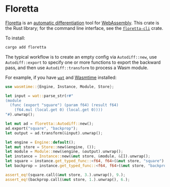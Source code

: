# Floretta

[Floretta][] is an [automatic differentiation][] tool for [WebAssembly][]. This crate is the Rust library; for the command line interface, see the [`floretta-cli`][] crate.

To install:

```sh
cargo add floretta
```

The typical workflow is to create an empty config via `Autodiff::new`, use `Autodiff::export` to specify one or more functions to export the backward pass, and then use `Autodiff::transform` to process a Wasm module.

For example, if you have [`wat`][] and [Wasmtime][] installed:

```rust
use wasmtime::{Engine, Instance, Module, Store};

let input = wat::parse_str(r#"
(module
  (func (export "square") (param f64) (result f64)
    (f64.mul (local.get 0) (local.get 0))))
"#).unwrap();

let mut ad = floretta::Autodiff::new();
ad.export("square", "backprop");
let output = ad.transform(&input).unwrap();

let engine = Engine::default();
let mut store = Store::new(&engine, ());
let module = Module::new(&engine, &output).unwrap();
let instance = Instance::new(&mut store, &module, &[]).unwrap();
let square = instance.get_typed_func::<f64, f64>(&mut store, "square").unwrap();
let backprop = instance.get_typed_func::<f64, f64>(&mut store, "backprop").unwrap();

assert_eq!(square.call(&mut store, 3.).unwrap(), 9.);
assert_eq!(backprop.call(&mut store, 1.).unwrap(), 6.);
```

[`floretta-cli`]: https://crates.io/crates/floretta-cli
[`wat`]: https://crates.io/crates/wat
[automatic differentiation]: https://en.wikipedia.org/wiki/Automatic_differentiation
[floretta]: https://github.com/samestep/floretta
[wasmtime]: https://crates.io/crates/wasmtime
[webassembly]: https://webassembly.org/
